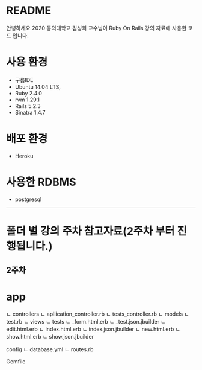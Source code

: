 # README

안녕하세요 2020 동의대학교 김성희 교수님이 Ruby On Rails 강의 자료에 사용한 코드 입니다.

# 사용 환경
- 구름IDE
- Ubuntu 14.04 LTS, 
- Ruby 2.4.0
- rvm 1.29.1
- Rails 5.2.3
- Sinatra 1.4.7

# 배포 환경
- Heroku

# 사용한 RDBMS
- postgresql
-------------------------------------------------------------------------
# 폴더 별 강의 주차 참고자료(2주차 부터 진행됩니다.)

## 2주차
   # app
   ㄴ controllers 
          ㄴ apllication_controller.rb 
          ㄴ tests_controller.rb 
    ㄴ models 
          ㄴ test.rb 
    ㄴ views 
          ㄴ tests 
              ㄴ _form.html.erb 
              ㄴ _test.json.jbuilder 
              ㄴ edit.html.erb 
              ㄴ index.html.erb 
              ㄴ index.json.jbuilder 
              ㄴ new.html.erb 
              ㄴ show.html.erb 
              ㄴ show.json.jbuilder 
    
   config 
      ㄴ database.yml 
      ㄴ routes.rb 
 
       
   Gemfile 
   
    
      
   
  
